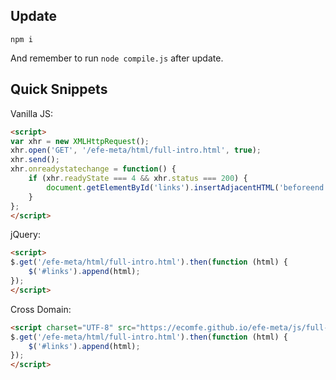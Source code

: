 ## Update

```
npm i
```

And remember to run `node compile.js` after update.

## Quick Snippets

Vanilla JS:

```html
<script>
var xhr = new XMLHttpRequest();
xhr.open('GET', '/efe-meta/html/full-intro.html', true);
xhr.send();
xhr.onreadystatechange = function() {
    if (xhr.readyState === 4 && xhr.status === 200) {
        document.getElementById('links').insertAdjacentHTML('beforeend', xhr.responseText);
    }
};
</script>
```

jQuery:

```html
<script>
$.get('/efe-meta/html/full-intro.html').then(function (html) {
    $('#links').append(html);
});
</script>
```

Cross Domain:

```html
<script charset="UTF-8" src="https://ecomfe.github.io/efe-meta/js/full-intro.js">
$.get('/efe-meta/html/full-intro.html').then(function (html) {
    $('#links').append(html);
});
</script>
```
